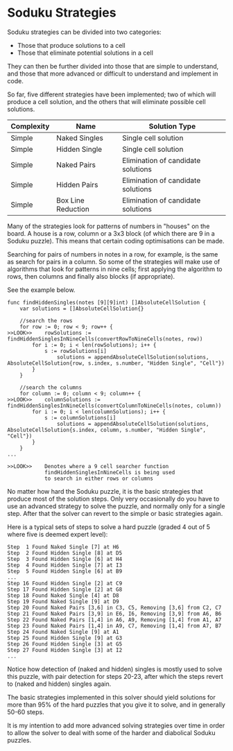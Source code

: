 # Soduku Strategies

Soduku strategies can be divided into two categories:
* Those that produce solutions to a cell
* Those that eliminate potential solutions in a cell

They can then be further divided into those that are simple to understand, and those that more advanced or difficult to understand and implement in code.

So far, five different strategies have been implemented; two of which will produce a cell solution, and the others that will eliminate possible cell solutions.

| Complexity  | Name  | Solution Type  |
|---|---|---|
| Simple | Naked Singles | Single cell solution |
| Simple | Hidden Single | Single cell solution |
| Simple | Naked Pairs | Elimination of candidate solutions |
| Simple | Hidden Pairs | Elimination of candidate solutions |
| Simple | Box Line Reduction | Elimination of candidate solutions |

Many of the strategies look for patterns of numbers in "houses" on the board. A house is a row, column or a 3x3 block (of which there are 9 in a Soduku puzzle). This means that certain coding optimisations can be made. 

Searching for pairs of numbers in notes in a row, for example, is the same as search for pairs in a column. So some of the strategies will make use of algorithms that look for patterns in nine cells; first applying the algorithm to rows, then columns and finally also blocks (if appropriate).

See the example below.

```
func findHiddenSingles(notes [9][9]int) []AbsoluteCellSolution {
	var solutions = []AbsoluteCellSolution{}

	//search the rows
	for row := 0; row < 9; row++ {
>>LOOK>>	rowSolutions := findHiddenSinglesInNineCells(convertRowToNineCells(notes, row))
		for i := 0; i < len(rowSolutions); i++ {
			s := rowSolutions[i]
    		    solutions = appendAbsoluteCellSolution(solutions, AbsoluteCellSolution{row, s.index, s.number, "Hidden Single", "Cell"})
		}
	}

	//search the columns
	for column := 0; column < 9; column++ {
>>LOOK>>	columnSolutions := findHiddenSinglesInNineCells(convertColumnToNineCells(notes, column))
		for i := 0; i < len(columnSolutions); i++ {
			s := columnSolutions[i]
    		    solutions = appendAbsoluteCellSolution(solutions, AbsoluteCellSolution{s.index, column, s.number, "Hidden Single", "Cell"})
		}
	}
...

>>LOOK>>    Denotes where a 9 cell searcher function
            findHiddenSinglesInNineCells is being used
            to search in either rows or columns
```

No matter how hard the Soduku puzzle, it is the basic strategies that produce most of the solution steps. Only very occasionally do you have to use an advanced strategy to solve the puzzle, and normally only for a single step. After that the solver can revert to the simple or basic strategies again.

Here is a typical sets of steps to solve a hard puzzle (graded 4 out of 5 where five is deemed expert level):

```
Step  1 Found Naked Single [7] at H6
Step  2 Found Hidden Single [8] at D5
Step  3 Found Hidden Single [6] at H4
Step  4 Found Hidden Single [7] at I3
Step  5 Found Hidden Single [6] at B9
...
Step 16 Found Hidden Single [2] at C9
Step 17 Found Hidden Single [2] at G8
Step 18 Found Naked Single [4] at D8
Step 19 Found Naked Single [9] at D9
Step 20 Found Naked Pairs [3,6] in C3, C5, Removing [3,6] from C2, C7
Step 21 Found Naked Pairs [3,9] in E6, I6, Removing [3,9] from A6, B6
Step 22 Found Naked Pairs [1,4] in A6, A9, Removing [1,4] from A1, A7
Step 23 Found Naked Pairs [1,4] in A9, C7, Removing [1,4] from A7, B7
Step 24 Found Naked Single [9] at A1
Step 25 Found Hidden Single [9] at G3
Step 26 Found Hidden Single [3] at G5
Step 27 Found Hidden Single [3] at I2
...
```
Notice how detection of (naked and hidden) singles is mostly used to solve this puzzle, with pair detection for steps 20-23, after which the steps revert to (naked and hidden) singles again.

The basic strategies implemented in this solver should yield solutions for more than 95% of the hard puzzles that you give it to solve, and in generally 50-60 steps.

It is my intention to add more advanced solving strategies over time in order to allow the solver to deal with some of the harder and diabolical Soduku puzzles.
